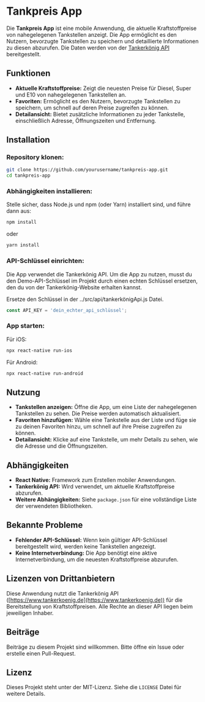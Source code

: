 # Tankpreis App

Die **Tankpreis App** ist eine mobile Anwendung, die aktuelle Kraftstoffpreise von nahegelegenen Tankstellen anzeigt. Die App ermöglicht es den Nutzern, bevorzugte Tankstellen zu speichern und detaillierte Informationen zu diesen abzurufen. Die Daten werden von der [Tankerkönig API](https://www.tankerkoenig.de) bereitgestellt.

## Funktionen

- **Aktuelle Kraftstoffpreise:** Zeigt die neuesten Preise für Diesel, Super und E10 von nahegelegenen Tankstellen an.
- **Favoriten:** Ermöglicht es den Nutzern, bevorzugte Tankstellen zu speichern, um schnell auf deren Preise zugreifen zu können.
- **Detailansicht:** Bietet zusätzliche Informationen zu jeder Tankstelle, einschließlich Adresse, Öffnungszeiten und Entfernung.

## Installation

### Repository klonen:
```bash
git clone https://github.com/yourusername/tankpreis-app.git
cd tankpreis-app
```

### Abhängigkeiten installieren:

Stelle sicher, dass Node.js und npm (oder Yarn) installiert sind, und führe dann aus:

```bash
npm install
```
oder

```bash
yarn install
```
### API-Schlüssel einrichten:

Die App verwendet die Tankerkönig API. Um die App zu nutzen, musst du den Demo-API-Schlüssel im Projekt durch einen echten Schlüssel ersetzen, den du von der Tankerkönig-Website erhalten kannst.

Ersetze den Schlüssel in der ../src/api/tankerkönigApi.js Datei.

```javascript
const API_KEY = 'dein_echter_api_schlüssel';
```
### App starten:


Für iOS:

```bash
npx react-native run-ios
```
Für Android:

```bash
npx react-native run-android
```
## Nutzung

- **Tankstellen anzeigen:** Öffne die App, um eine Liste der nahegelegenen Tankstellen zu sehen. Die Preise werden automatisch aktualisiert.
- **Favoriten hinzufügen:** Wähle eine Tankstelle aus der Liste und füge sie zu deinen Favoriten hinzu, um schnell auf ihre Preise zugreifen zu können.
- **Detailansicht:** Klicke auf eine Tankstelle, um mehr Details zu sehen, wie die Adresse und die Öffnungszeiten.

## Abhängigkeiten

- **React Native:** Framework zum Erstellen mobiler Anwendungen.
- **Tankerkönig API:** Wird verwendet, um aktuelle Kraftstoffpreise abzurufen.
- **Weitere Abhängigkeiten:** Siehe `package.json` für eine vollständige Liste der verwendeten Bibliotheken.


## Bekannte Probleme

- **Fehlender API-Schlüssel:** Wenn kein gültiger API-Schlüssel bereitgestellt wird, werden keine Tankstellen angezeigt.
- **Keine Internetverbindung:** Die App benötigt eine aktive Internetverbindung, um die neuesten Kraftstoffpreise abzurufen.

## Lizenzen von Drittanbietern

Diese Anwendung nutzt die Tankerkönig API ([https://www.tankerkoenig.de](https://www.tankerkoenig.de)) für die Bereitstellung von Kraftstoffpreisen. Alle Rechte an dieser API liegen beim jeweiligen Inhaber.

## Beiträge

Beiträge zu diesem Projekt sind willkommen. Bitte öffne ein Issue oder erstelle einen Pull-Request.

## Lizenz

Dieses Projekt steht unter der MIT-Lizenz. Siehe die `LICENSE` Datei für weitere Details.


